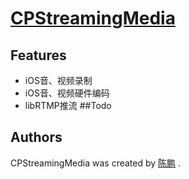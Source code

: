 # [CPStreamingMedia](https://ChenPengOnBitbucket@bitbucket.org/ChenPengOnBitbucket/cpstreamingmedia.git)
## Features
* iOS音、视频录制
* iOS音、视频硬件编码
* libRTMP推流
##Todo
## Authors
CPStreamingMedia was created by [陈鹏](https://github.com/ChenPengOnGitHub) .
